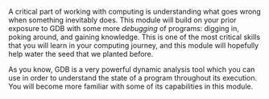 A critical part of working with computing is understanding what goes wrong when something inevitably does.
This module will build on your prior exposure to GDB with some more _debugging_ of programs: digging in, poking around, and gaining knowledge.
This is one of the most critical skills that you will learn in your computing journey, and this module will hopefully help water the seed that we planted before.

As you know, GDB is a very powerful dynamic analysis tool which you can use in order to understand the state of a program throughout its execution.
You will become more familiar with some of its capabilities in this module.
